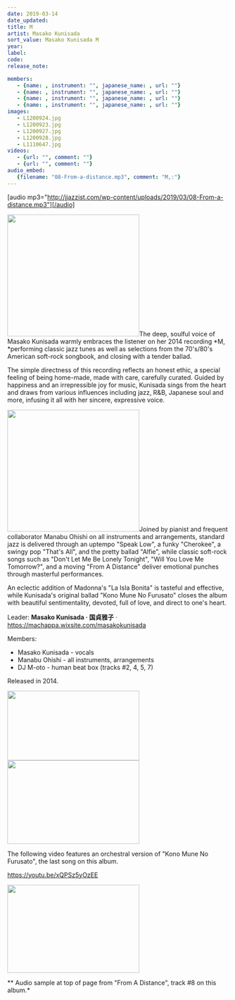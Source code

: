 ```yaml
---
date: 2019-03-14
date_updated: 
title: M
artist: Masako Kunisada
sort_value: Masako Kunisada M
year: 
label: 
code: 
release_note: 

members:
   - {name: , instrument: "", japanese_name: , url: ""}
   - {name: , instrument: "", japanese_name: , url: ""}
   - {name: , instrument: "", japanese_name: , url: ""}
   - {name: , instrument: "", japanese_name: , url: ""}
images: 
   - L1200924.jpg
   - L1200923.jpg
   - L1200927.jpg
   - L1200928.jpg
   - L1110647.jpg
videos: 
   - {url: "", comment: ""}
   - {url: "", comment: ""}
audio_embed:
   {filename: "08-From-a-distance.mp3", comment: "M,:"}
---
```

[audio mp3="http://jjazzist.com/wp-content/uploads/2019/03/08-From-a-distance.mp3"][/audio]

<a href="http://www.jjazzist.com/wp-content/uploads/2018/09/L1200924.jpg"><img class="size-medium wp-image-3154 alignright" src="http://www.jjazzist.com/wp-content/uploads/2018/09/L1200924-300x277.jpg" alt="" width="300" height="277" /></a>The deep, soulful voice of Masako Kunisada warmly embraces the listener on her 2014 recording *M, *performing classic jazz tunes as well as selections from the 70's/80's American soft-rock songbook, and closing with a tender ballad.

The simple directness of this recording reflects an honest ethic, a special feeling of being home-made, made with care, carefully curated. Guided by happiness and an irrepressible joy for music, Kunisada sings from the heart and draws from various influences including jazz, R&amp;B, Japanese soul and more, infusing it all with her sincere, expressive voice.

<a href="http://www.jjazzist.com/wp-content/uploads/2018/09/L1200923.jpg"><img class="size-medium wp-image-3153 alignright" src="http://www.jjazzist.com/wp-content/uploads/2018/09/L1200923-300x277.jpg" alt="" width="300" height="277" /></a>Joined by pianist and frequent collaborator Manabu Ohishi on all instruments and arrangements, standard jazz is delivered through an uptempo "Speak Low", a funky "Cherokee", a swingy pop "That's All", and the pretty ballad "Alfie", while classic soft-rock songs such as "Don't Let Me Be Lonely Tonight", "Will You Love Me Tomorrow?", and a moving "From A Distance" deliver emotional punches through masterful performances.

An eclectic addition of Madonna's "La Isla Bonita" is tasteful and effective, while Kunisada's original ballad "Kono Mune No Furusato" closes the album with beautiful sentimentality, devoted, full of love, and direct to one's heart.

Leader: <strong>Masako Kunisada · 国貞雅子</strong> · <a href="https://machappa.wixsite.com/masakokunisada">https://machappa.wixsite.com/masakokunisada</a>

Members:
<ul>
 	<li>Masako Kunisada - vocals</li>
 	<li>Manabu Ohishi - all instruments, arrangements</li>
 	<li>DJ M-oto - human beat box (tracks #2, 4, 5, 7)</li>
</ul>
Released in 2014.

<a href="http://www.jjazzist.com/wp-content/uploads/2018/09/L1200927.jpg"><img class="size-medium wp-image-3155 alignnone" src="http://www.jjazzist.com/wp-content/uploads/2018/09/L1200927-300x148.jpg" alt="" width="300" height="158" /></a><a href="http://www.jjazzist.com/wp-content/uploads/2018/09/L1200928.jpg"><img class="alignnone size-medium wp-image-3156" src="http://www.jjazzist.com/wp-content/uploads/2018/09/L1200928-300x182.jpg" alt="" width="300" height="190" /></a>

The following video features an orchestral version of "Kono Mune No Furusato", the last song on this album.

https://youtu.be/xQPSz5yOzEE

<a href="http://www.jjazzist.com/wp-content/uploads/2018/11/L1110647.jpg"><img class="alignnone size-medium wp-image-3689" src="http://www.jjazzist.com/wp-content/uploads/2018/11/L1110647-300x200.jpg" alt="" width="300" height="200" data-temp-aztec-id="c16cb8ec-02bc-441d-8da2-de3bc869b3a0" /></a>

** Audio sample at top of page from "From A Distance", track #8 on this album.*
